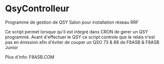 # QsyControlleur
Programme de gestion de QSY Salon pour installation réseau RRF
               
Ce script permet lorsque qu'il est integré dans CRON de gerer un QSY
programmé. Avant d'effectuer le QSY ce script controle que le relais
n'est pas en émission afin d'éviter de couper un QSO
73 & 88 de F8ASB & F8ASB Junior

Plus d'info: F8ASB.COM

